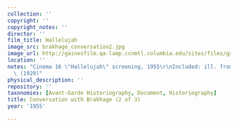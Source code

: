 ```yaml
---
collection: ''
copyright: ''
copyright_notes: ''
director: ''
film_title: Hallelujah
image_src: brakhage_conversation2.jpg
image_url: http://gainesfilm.qa-lamp.ccnmtl.columbia.edu/sites/files/gainesfilm/images/brakhage_conversation2.jpg
location: ''
notes: "Cinema 16 \"Hallelujah\" screening, 1955\r\nIncluded: ill. from \"Hallelujah\"\
  \ (1929)"
physical_description: ''
repository: ''
taxonomies: [Avant-Garde Historiography, Document, Historiography]
title: Conversation with Brakhage (2 of 3)
year: '1955'

---
```

